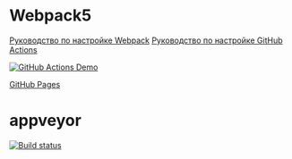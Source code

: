 # Webpack5

[Руководство по настройке Webpack](https://webpack.js.org/guides/)
[Руководство по настройке GitHub Actions](https://docs.github.com/en/actions/quickstart)


[![GitHub Actions Demo](https://github.com/Volivanmail/ahj_2_dom_game/actions/workflows/web.yml/badge.svg)](https://github.com/Volivanmail/ahj_2_dom_game/actions/workflows/web.yml)


[GitHub Pages](https://Volivanmail.github.io/ahj_2_dom_game/)


# appveyor

[![Build status](https://ci.appveyor.com/api/projects/status/97at3sckkf93miaj?svg=true)](https://ci.appveyor.com/project/Volivanmail/ahj-2-dom-game)


